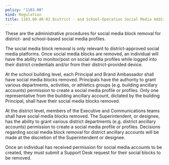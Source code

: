 ```yaml
---
policy: "1103.00"
kind: Regulation
title: 1103.00-AR-02 District - and School-Operation Social Media Additional
---
```


These are the administrative procedures for social media block removal for district- and school-based social media profiles.

The social media block removal is only relevant to district-approved social media platforms. Once social media blocks are removed, an individual will have the ability to monitor/post on social media profiles while logged into their district credentials and/or from their district-provided device.

At the school building level, each Principal and Brand Ambassador shall have social media blocks removed. Principals have the authority to grant various departments, activities, or athletics groups (e.g. building ancillary accounts) permission to create a social media profile or profiles. Only one representative from the building ancillary account, dictated by the building Principal, shall have their social media blocks removed.

At the district level, members of the Executive and Communications teams shall have social media blocks removed. The Superintendent, or designee, has the ability to grant various district departments (e.g. district ancillary accounts) permission to create a social media profile or profiles. Decisions regarding social media block removal for district ancillary accounts will be made at the discretion of the Superintendent or designee.

Once an individual has received permission for social media accounts to be created, they must submit a Support Desk request for their social blocks to be removed.